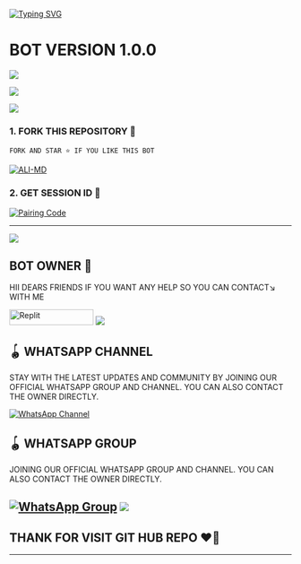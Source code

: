 <a href="https://git.io/typing-svg"><img src="https://readme-typing-svg.demolab.com?font=Black+Ops+One&size=100&pause=1000&color=skyblue&center=true&width=1000&height=200&lines=THARUSHA-MD" alt="Typing SVG" /></a>
  </p>
<a>

  # BOT VERSION 1.0.0

<a><img src='https://i.imgur.com/LyHic3i.gif'/></a>

<a><img src='https://i.ibb.co/PvcJxXpF/Tharusha-Md.jpg'/></a>

<a><img src='https://i.imgur.com/LyHic3i.gif'/></a>




### 1. FORK THIS REPOSITORY 🚀

`FORK AND STAR ⭐ IF YOU LIKE THIS BOT`

  <a href="https://github.com/tharusha-md777/THARUSHA-MD-V1/fork"><img title="ALI-MD" src="https://img.shields.io/badge/FORK-BOTh?color=indigo&style=for-the-badge&logo=stackshare"></a>
  
### 2. GET SESSION ID 🤝

<a href='https://tharushamd.onrender.com' target="_blank">
  <img alt='Pairing Code' src='https://img.shields.io/badge/Get%20Pairing%20Code-orange?style=for-the-badge&logo=opencv&logoColor=black'/>
</a>
<br> 

---


<a><img src='https://i.imgur.com/LyHic3i.gif'/></a>


## BOT OWNER 👤
HII DEARS FRIENDS IF YOU WANT ANY HELP SO YOU CAN CONTACT↘︎ WITH ME

<p align="">
<a href='https://wa.me/+94740326138?text=*Hye+THARUSHA+MD+BOT+OWNER👤🚀' target="_blank"><img alt='Replit' src='https://img.shields.io/badge/ Whatsapp -25D366?style=for-the-badge&logo=whatsapp&logoColor=white'/< width=150 height=28/p></a> </a>
<a><img src='https://i.imgur.com/LyHic3i.gif'/></a>


## 🪀 WHATSAPP CHANNEL 
STAY WITH THE LATEST UPDATES AND COMMUNITY BY JOINING OUR OFFICIAL WHATSAPP GROUP AND CHANNEL. YOU CAN ALSO CONTACT THE OWNER DIRECTLY.

[![WhatsApp Channel](https://img.shields.io/badge/JOIN-WHATSAAP%20CHANNEL-25D366?style=for-the-badge&logo=whatsapp)](https://whatsapp.com/channel/0029Vb9LTRHInlqISdCfln45)

## 🪀 WHATSAPP GROUP
JOINING OUR OFFICIAL WHATSAPP GROUP AND CHANNEL. YOU CAN ALSO CONTACT THE OWNER DIRECTLY.

[![WhatsApp Group](https://img.shields.io/badge/JOIN-WHATSAAP%20GROUP-25D366?style=for-the-badge&logo=whatsapp)](https://chat.whatsapp.com/EwQlI3zfvDwEnf71XTtpxl?mode=ac_t)
<a><img src='https://i.imgur.com/LyHic3i.gif'/></a>
---

## THANK FOR VISIT GIT HUB REPO ❤️‍🔥

------
